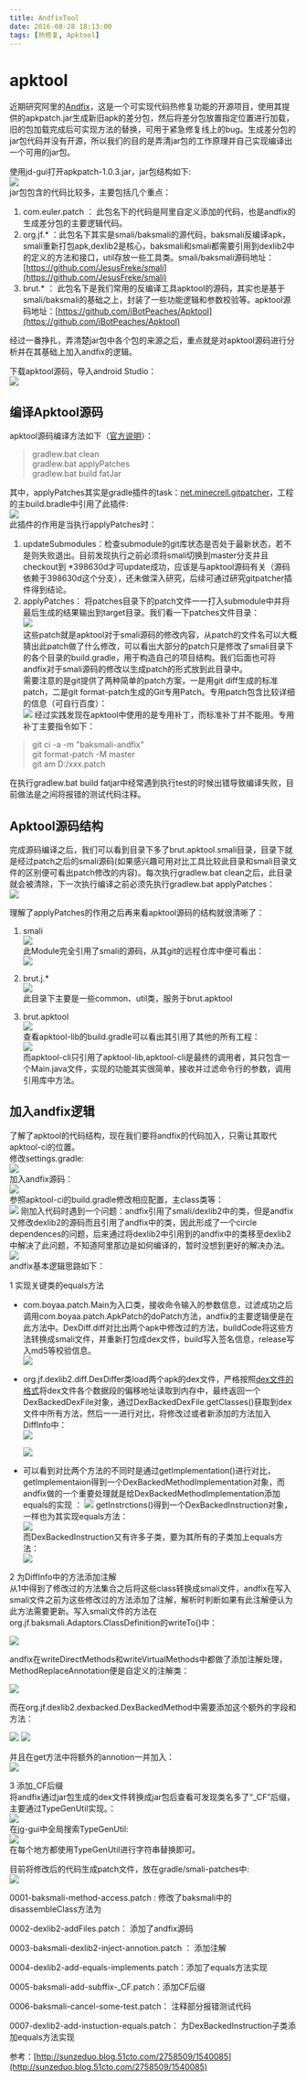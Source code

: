 ```yaml
---
title: AndfixTool
date: 2016-08-28 18:13:00
tags: [热修复, Apktool]
---
```

# apktool #
近期研究阿里的[Andfix](https://github.com/alibaba/AndFix)，这是一个可实现代码热修复功能的开源项目，使用其提供的apkpatch.jar生成新旧apk的差分包，然后将差分包放置指定位置进行加载，旧的包加载完成后可实现方法的替换，可用于紧急修复线上的bug。生成差分包的jar包代码并没有开源，所以我们的目的是弄清jar包的工作原理并自己实现编译出一个可用的jar包。  
<!-- More --> 
使用jd-gui打开apkpatch-1.0.3.jar，jar包结构如下:  
![](http://i.imgur.com/x44V76U.png)  
jar包包含的代码比较多，主要包括几个重点：  
1.  com.euler.patch ： 此包名下的代码是阿里自定义添加的代码，也是andfix的生成差分包的主要逻辑代码。  
2.  org.jf.* ：此包名下其实是smali/baksmali的源代码，baksmali反编译apk，smali重新打包apk,dexlib2是核心，baksmali和smali都需要引用到dexlib2中的定义的方法和接口，util存放一些工具类。smali/baksmali源码地址：[https://github.com/JesusFreke/smali](https://github.com/JesusFreke/smali)  
3.  brut.* ： 此包名下是我们常用的反编译工具apktool的源码，其实也是基于smali/baksmali的基础之上，封装了一些功能逻辑和参数校验等。apktool源码地址：[https://github.com/iBotPeaches/Apktool](https://github.com/iBotPeaches/Apktool)   


经过一番挣扎，弄清楚jar包中各个包的来源之后，重点就是对apktool源码进行分析并在其基础上加入andfix的逻辑。  

下载apktool源码，导入android Studio：  
![](http://i.imgur.com/yNMTuim.png)

## 编译Apktool源码 ##
apktool源码编译方法如下（[官方说明](http://ibotpeaches.github.io/Apktool/build/)）：

> gradlew.bat clean  
> gradlew.bat applyPatches  
> gradlew.bat build fatJar  

其中，applyPatches其实是gradle插件的task：[net.minecrell.gitpatcher](https://github.com/Minecrell/gitpatcher)，工程的主build.bradle中引用了此插件:  
![](http://i.imgur.com/TUfZYMH.png)  
此插件的作用是当执行applyPatches时：  
1. updateSubmodules：检查submodule的git库状态是否处于最新状态，若不是则失败退出。目前发现执行之前必须将smali切换到master分支并且checkout到 *398630d才可update成功，应该是与apktool源码有关（源码依赖于398630d这个分支），还未做深入研究，后续可通过研究gitpatcher插件得到结论。  
2. applyPatches： 将patches目录下的patch文件一一打入submodule中并将最后生成的结果输出到target目录。我们看一下patches文件目录：  
![](http://i.imgur.com/1GNXJ3H.png)    
这些patch就是apktool对于smali源码的修改内容，从patch的文件名可以大概猜出此patch做了什么修改，可以看出大部分的patch只是修改了smali目录下的各个目录的build.gradle，用于构造自己的项目结构。我们后面也可将andfix对于smali源码的修改以生成patch的形式放到此目录中。  
需要注意的是git提供了两种简单的patch方案，一是用git diff生成的标准patch，二是git format-patch生成的Git专用Patch。专用patch包含比较详细的信息（可自行百度）：  
![](http://i.imgur.com/eIZ5fql.png)
经过实践发现在apktool中使用的是专用补丁，而标准补丁并不能用。专用补丁主要指令如下：  
> git ci -a -m "baksmali-andfix"  
> git format-patch -M master  
> git am D:/xxx.patch  

在执行gradlew.bat build fatjar中经常遇到执行test的时候出错导致编译失败，目前做法是之间将报错的测试代码注释。


## Apktool源码结构 ##
完成源码编译之后，我们可以看到目录下多了brut.apktool.smali目录，目录下就是经过patch之后的smali源码(如果感兴趣可用对比工具比较此目录和smali目录文件的区别便可看出patch修改的内容)。每次执行gradlew.bat clean之后，此目录就会被清除，下一次执行编译之前必须先执行gradlew.bat applyPatches：   
![](http://i.imgur.com/B5Uv75H.png)  

理解了applyPatches的作用之后再来看apktool源码的结构就很清晰了：  

1. smali  
![](http://i.imgur.com/KMmwwtn.png)  
此Module完全引用了smali的源码，从其git的远程仓库中便可看出：  
![](http://i.imgur.com/ZjU4RvV.png)  
2. brut.j.*  
![](http://i.imgur.com/VD1Hi6B.png)  
此目录下主要是一些common、util类，服务于brut.apktool

3. brut.apktool  
![](http://i.imgur.com/R83LfBt.png)   
查看apktool-lib的build.gradle可以看出其引用了其他的所有工程：  
![](http://i.imgur.com/xTd4o4X.png)  
而apktool-cli只引用了apktool-lib,apktool-cli是最终的调用者，其只包含一个Main.java文件，实现的功能其实很简单，接收并过滤命令行的参数，调用引用库中方法。

## 加入andfix逻辑 ##
了解了apktool的代码结构，现在我们要将andfix的代码加入，只需让其取代apktool-ci的位置。  
修改settings.gradle:  
![](http://i.imgur.com/8tikWER.png)  
加入andfix源码：  
![](http://i.imgur.com/rfbPkLm.png)  
参照apktool-ci的build.gradle修改相应配置，主class类等：  
![](http://i.imgur.com/W7yTNEY.png)
刚加入代码时遇到一个问题：andfix引用了smali/dexlib2中的类，但是andfix又修改dexlib2的源码而且引用了andfix中的类，因此形成了一个circle dependences的问题，后来通过将dexlib2中引用到的andfix中的类移至dexlib2中解决了此问题，不知道阿里那边是如何编译的，暂时没想到更好的解决办法。  
![](http://i.imgur.com/g9fngSY.png)  
andfix基本逻辑思路如下：  

1 实现关键类的equals方法  

- com.boyaa.patch.Main为入口类，接收命令输入的参数信息，过滤成功之后调用com.boyaa.patch.ApkPatch的doPatch方法，andfix的主要逻辑便是在此方法中。DexDiff.diff对比出两个apk中修改过的方法，buildCode将这些方法转换成smali文件，并重新打包成dex文件，build写入签名信息，release写入md5等校验信息。    
![](http://i.imgur.com/kzkg1Ht.png)  
- org.jf.dexlib2.diff.DexDiffer类load两个apk的dex文件，严格按照[dex文件的格式](https://source.android.com/devices/tech/dalvik/dex-format.html "dex文件格式")将dex文件各个数据段的偏移地址读取到内存中，最终返回一个DexBackedDexFile对象，通过DexBackedDexFile.getClasses()获取到dex文件中所有方法，然后一一进行对比，将修改过或者新添加的方法加入DiffInfo中：  
![](http://i.imgur.com/3VCiXX2.png)  

	![](http://i.imgur.com/LYK2he3.png)
- 可以看到对比两个方法的不同时是通过getImplementation()进行对比，getImplementaion得到一个DexBackedMethodImplementation对象，而andfix做的一个重要处理就是给DexBackedMethodImplementation添加equals的实现 ： 
![](http://i.imgur.com/h7fc811.png)
getInstrctions()得到一个DexBackedInstruction对象，一样也为其实现equals方法：  
![](http://i.imgur.com/9e8ezFI.png)  
而DexBackedInstruction又有许多子类，要为其所有的子类加上equals方法：  
![](http://i.imgur.com/jQKyZU3.png)

2 为DiffInfo中的方法添加注解   
从1中得到了修改过的方法集合之后将这些class转换成smali文件，andfix在写入smali文件之前为这些修改过的方法添加了注解，解析时判断如果有此注解便认为此方法需要更新。写入smali文件的方法在org.jf.baksmali.Adaptors.ClassDefinition的writeTo()中：  

![](http://i.imgur.com/JJ26eQq.png)  

andfix在writeDirectMethods和writeVirtualMethods中都做了添加注解处理，MethodReplaceAnnotation便是自定义的注解类：

![](http://i.imgur.com/QJyZqj1.png)  


而在org.jf.dexlib2.dexbacked.DexBackedMethod中需要添加这个额外的字段和方法：  

![](http://i.imgur.com/uFxJmdO.png)
![](http://i.imgur.com/PQ7JOAV.png)  

并且在get方法中将额外的annotion一并加入：  
![](http://i.imgur.com/0yz2mvO.png)  


3 添加_CF后缀  
将andfix通过jar包生成的dex文件转换成jar包后查看可发现类名多了“_CF”后缀，主要通过TypeGenUtil实现。：  
![](http://i.imgur.com/Rj25yPg.png)  
在jg-gui中全局搜索TypeGenUtil:  
![](http://i.imgur.com/nFGKcsL.png)  
在每个地方都使用TypeGenUtil进行字符串替换即可。


目前将修改后的代码生成patch文件，放在gradle/smali-patches中:  
![](http://i.imgur.com/TbZpAC0.png)

0001-baksmali-method-access.patch : 修改了baksmali中的disassembleClass方法为

0002-dexlib2-addFiles.patch： 添加了andfix源码

0003-baksmali-dexlib2-inject-annotion.patch ： 添加注解

0004-dexlib2-add-equals-implements.patch：添加了equals方法实现

0005-baksmali-add-subffix-_CF.patch：添加CF后缀

0006-baksmali-cancel-some-test.patch： 注释部分报错测试代码

0007-dexlib2-add-instuction-equals.patch： 为DexBackedInstruction子类添加equals方法实现

参考：[http://sunzeduo.blog.51cto.com/2758509/1540085](http://sunzeduo.blog.51cto.com/2758509/1540085)
